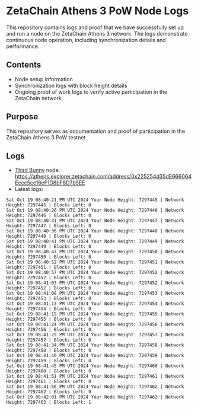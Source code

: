 # ZetaChain Athens 3 PoW Node Logs
This repository contains logs and proof that we have successfully set up and run a node on the ZetaChain Athens 3 network. The logs demonstrate continuous node operation, including synchronization details and performance.

## Contents
- Node setup information
- Synchronization logs with block height details
- Ongoing proof of work logs to verify active participation in the ZetaChain network

## Purpose
This repository serves as documentation and proof of participation in the ZetaChain Athens 3 PoW testnet.

## Logs

- [Third Bunny](https://thirdbunny.xyz/) node: https://athens.explorer.zetachain.com/address/0x225254d35dE666064Eccc5ce16eF1D8bF8D7b5EE
- Latest logs:
```
Sat Oct 19 08:40:21 PM UTC 2024 Your Node Height: 7297445 | Network Height: 7297445 | Blocks Left: 0
Sat Oct 19 08:40:26 PM UTC 2024 Your Node Height: 7297446 | Network Height: 7297446 | Blocks Left: 0
Sat Oct 19 08:40:31 PM UTC 2024 Your Node Height: 7297447 | Network Height: 7297447 | Blocks Left: 0
Sat Oct 19 08:40:36 PM UTC 2024 Your Node Height: 7297448 | Network Height: 7297448 | Blocks Left: 0
Sat Oct 19 08:40:41 PM UTC 2024 Your Node Height: 7297449 | Network Height: 7297449 | Blocks Left: 0
Sat Oct 19 08:40:47 PM UTC 2024 Your Node Height: 7297450 | Network Height: 7297450 | Blocks Left: 0
Sat Oct 19 08:40:52 PM UTC 2024 Your Node Height: 7297451 | Network Height: 7297451 | Blocks Left: 0
Sat Oct 19 08:40:57 PM UTC 2024 Your Node Height: 7297452 | Network Height: 7297452 | Blocks Left: 0
Sat Oct 19 08:41:03 PM UTC 2024 Your Node Height: 7297452 | Network Height: 7297452 | Blocks Left: 0
Sat Oct 19 08:41:08 PM UTC 2024 Your Node Height: 7297453 | Network Height: 7297453 | Blocks Left: 0
Sat Oct 19 08:41:13 PM UTC 2024 Your Node Height: 7297454 | Network Height: 7297454 | Blocks Left: 0
Sat Oct 19 08:41:19 PM UTC 2024 Your Node Height: 7297455 | Network Height: 7297455 | Blocks Left: 0
Sat Oct 19 08:41:24 PM UTC 2024 Your Node Height: 7297456 | Network Height: 7297456 | Blocks Left: 0
Sat Oct 19 08:41:29 PM UTC 2024 Your Node Height: 7297457 | Network Height: 7297457 | Blocks Left: 0
Sat Oct 19 08:41:34 PM UTC 2024 Your Node Height: 7297458 | Network Height: 7297458 | Blocks Left: 0
Sat Oct 19 08:41:40 PM UTC 2024 Your Node Height: 7297459 | Network Height: 7297459 | Blocks Left: 0
Sat Oct 19 08:41:45 PM UTC 2024 Your Node Height: 7297460 | Network Height: 7297460 | Blocks Left: 0
Sat Oct 19 08:41:51 PM UTC 2024 Your Node Height: 7297461 | Network Height: 7297461 | Blocks Left: 0
Sat Oct 19 08:41:56 PM UTC 2024 Your Node Height: 7297462 | Network Height: 7297462 | Blocks Left: 0
Sat Oct 19 08:42:01 PM UTC 2024 Your Node Height: 7297462 | Network Height: 7297463 | Blocks Left: 1
```
